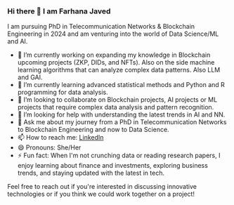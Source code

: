 ### Hi there 👋 I am Farhana Javed

I am pursuing PhD in Telecommunication Networks & Blockchain Engineering in 2024 and am venturing into the world of Data Science/ML and AI.

- 🔭 I’m currently working on expanding my knowledge in Blockchain upcoming projects (ZKP, DIDs, and NFTs). Also on the side machine learning algorithms that can analyze complex data patterns. Also LLM and GAI.
- 🌱 I’m currently learning advanced statistical methods and Python and R programming for data analysis.
- 👯 I’m looking to collaborate on Blockchain projects, AI projects or ML projects that require complex data analysis and pattern recognition.
- 🤔 I’m looking for help with understanding the latest trends in AI and NN.
- 💬 Ask me about my journey from a PhD in Telecommunication Networks to Blockchain Engineering and now to Data Science.
- 📫 How to reach me: [LinkedIn](https://www.linkedin.com/in/farhana-javed/)
- 😄 Pronouns: She/Her
- ⚡ Fun fact: When I'm not crunching data or reading research papers, I enjoy learning about finance and investments, exploring business trends, and staying updated with the latest in tech.

Feel free to reach out if you're interested in discussing innovative technologies or if you think we could work together on a project!
